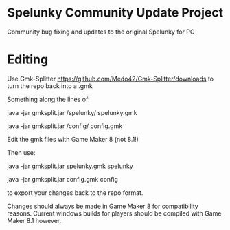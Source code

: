Spelunky Community Update Project
==============================

Community bug fixing and updates to the original Spelunky for PC


Editing
==============================
Use Gmk-Splitter
https://github.com/Medo42/Gmk-Splitter/downloads
to turn the repo back into a .gmk

Something along the lines of:

java -jar gmksplit.jar /spelunky/ spelunky.gmk

java -jar gmksplit.jar /config/ config.gmk


Edit the gmk files with Game Maker 8 (not 8.1!)


Then use:

java -jar gmksplit.jar  spelunky.gmk spelunky

java -jar gmksplit.jar  config.gmk config

to export your changes back to the repo format.


Changes should always be made in Game Maker 8 for compatibility reasons.
Current windows builds for players should be compiled with Game Maker 8.1 however.